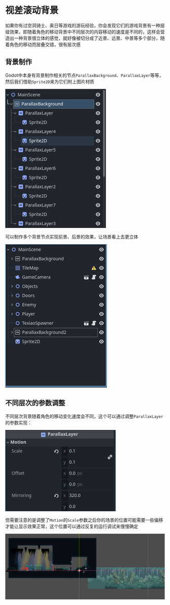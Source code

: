 # 视差滚动背景

如果你有过空洞骑士、奥日等游戏的游玩经验，你会发现它们的游戏背景有一种层级效果，即随着角色的移动背景中不同层次的内容移动的速度是不同的，这样会营造出一种背景很立体的感觉，就好像被切分成了近景、远景、中景等多个部分，随着角色的移动而层叠交错，很有层次感

## 背景制作

Godot中本身有背景制作相关的节点`ParallaxBackground`、`ParallaxLayer`等等，然后我们借助`Sprite2D`来为它们附上图片材质

![alt text](images/背景相关节点树.png)

可以制作多个背景节点实现前景、后景的效果，让场景看上去更立体

![alt text](images/多层背景节点树.png)

## 不同层次的参数调整

不同层次背景随着角色的移动变化速度会不同，这个可以通过调整`ParallaxLayer`的参数实现：

![alt text](images/背景层参数调整.png)

但需要注意的是调整了`Motion`的`Scale`参数之后你的场景的位置可能需要一些偏移才能让显示效果正常，这个位置可以通过反复的运行调试来慢慢确定

![alt text](images/背景位置调整.png)
